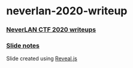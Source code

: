 # neverlan-2020-writeup
### [NeverLAN CTF 2020 writeups](https://jeongm-in.github.io/neverlan-2020-writeup/#/title-slide)  
### [Slide notes](https://github.com/jeongm-in/neverlan-2020-writeup/blob/master/notes/note.md)


Slide created using [Reveal.js](https://github.com/hakimel/reveal.js)


